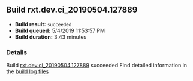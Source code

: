 ## Build rxt.dev.ci_20190504.127889
- **Build result:** `succeeded`
- **Build queued:** 5/4/2019 11:53:57 PM
- **Build duration:** 3.43 minutes
### Details
Build [rxt.dev.ci_20190504.127889](https://winappstudio.visualstudio.com/web/build.aspx?pcguid=a4ef43be-68ce-4195-a619-079b4d9834c2&builduri=vstfs%3a%2f%2f%2fBuild%2fBuild%2f27889) succeeded
Find detailed information in the [build log files](https://uwpctdiags.blob.core.windows.net/buildlogs/rxt.dev.ci_20190504.127889_logs.zip)
